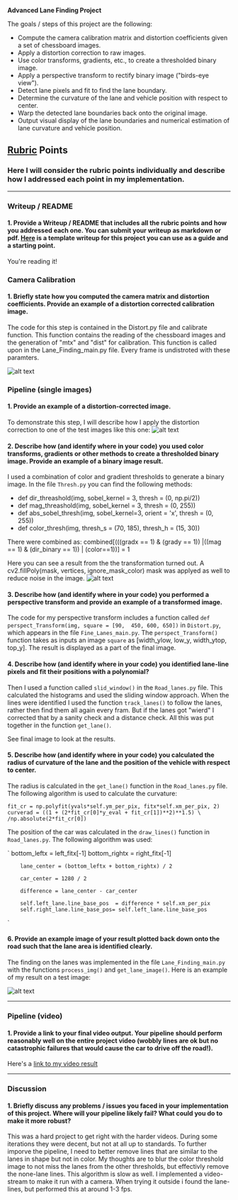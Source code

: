 
**Advanced Lane Finding Project**

The goals / steps of this project are the following:

* Compute the camera calibration matrix and distortion coefficients given a set of chessboard images.
* Apply a distortion correction to raw images.
* Use color transforms, gradients, etc., to create a thresholded binary image.
* Apply a perspective transform to rectify binary image ("birds-eye view").
* Detect lane pixels and fit to find the lane boundary.
* Determine the curvature of the lane and vehicle position with respect to center.
* Warp the detected lane boundaries back onto the original image.
* Output visual display of the lane boundaries and numerical estimation of lane curvature and vehicle position.

[//]: # (Image References)

[image1]: ./output_images/Distort.PNG "Undistorted"
[image2]: ./output_images/Undist_img.png "Road Transformed"
[image3]: ./output_images/thresh_img.png "Binary Example"
[image4]: ./output_images/Car_w_lanes.PNG "Output"
[video1]: ./output_1.mp4 "Video"

## [Rubric](https://review.udacity.com/#!/rubrics/571/view) Points

### Here I will consider the rubric points individually and describe how I addressed each point in my implementation.  

---

### Writeup / README

#### 1. Provide a Writeup / README that includes all the rubric points and how you addressed each one.  You can submit your writeup as markdown or pdf.  [Here](https://github.com/udacity/CarND-Advanced-Lane-Lines/blob/master/writeup_template.md) is a template writeup for this project you can use as a guide and a starting point.  

You're reading it!

### Camera Calibration

#### 1. Briefly state how you computed the camera matrix and distortion coefficients. Provide an example of a distortion corrected calibration image.

The code for this step is contained in the Distort.py file and calibrate function. This function contains the reading of the chessboard images and the generation of "mtx" and "dist" for calibration. This function is called upon in the Lane_Finding_main.py file. Every frame is undistroted with these paramters.  


![alt text][image1]

### Pipeline (single images)

#### 1. Provide an example of a distortion-corrected image.

To demonstrate this step, I will describe how I apply the distortion correction to one of the test images like this one:
![alt text][image2]

#### 2. Describe how (and identify where in your code) you used color transforms, gradients or other methods to create a thresholded binary image.  Provide an example of a binary image result.

I used a combination of color and gradient thresholds to generate a binary image. In the file `Thresh.py` you can find the following methods: 
* def dir_threashold(img, sobel_kernel = 3, thresh = (0, np.pi/2))
* def mag_threashold(img, sobel_kernel = 3, thresh = (0, 255))
* def abs_sobel_thresh(img, sobel_kernel=3, orient = 'x', thresh = (0, 255))
* def color_thresh(img, thresh_s = (70, 185), thresh_h = (15, 30))

There were combined as: combined[(((gradx == 1) & (grady == 1)) |((mag == 1) & (dir_binary == 1)) | (color==1))] = 1

Here you can see a result from the the transformation turned out. 
A cv2.fillPoly(mask, vertices, ignore_mask_color) mask was applyed as well to reduce noise in the image. 
![alt text][image3]



#### 3. Describe how (and identify where in your code) you performed a perspective transform and provide an example of a transformed image.

The code for my perspective transform includes a function called `def perspect_Transform(img, square = [90,  450, 600, 650])` in `Distort.py`, which appears in the file `Fine_Lanes_main.py`. The `perspect_Transform()` function takes as inputs an image `square` as [width_ylow, low_y, width_ytop, top_y]. 
The result is displayed as a part of the final image. 


#### 4. Describe how (and identify where in your code) you identified lane-line pixels and fit their positions with a polynomial?

Then I used a function called `slid_window()` in the `Road_lanes.py` file. This calculated the histograms and used the sliding window approach. When the lines were identified I used the function `track_lanes()` to follow the lanes, rather then find them all again every fram. But if the lanes got "wierd" I corrected that by a sanity check and a distance check. All this was put together in the function `get_lane()`. 

See final image to look at the results. 

#### 5. Describe how (and identify where in your code) you calculated the radius of curvature of the lane and the position of the vehicle with respect to center.

The radius is calculated in the `get_lane()` function in the `Road_lanes.py` file. The following algorithm is used to calculate the curvature: 

`
fit_cr = np.polyfit(yvals*self.ym_per_pix, fitx*self.xm_per_pix, 2)
        curverad = ((1 + (2*fit_cr[0]*y_eval + fit_cr[1])**2)**1.5) \
                                     /np.absolute(2*fit_cr[0])
`

The position of the car was calculated in the `draw_lines()` function in `Road_lanes.py`. The following algorithm was used: 

`
  bottom_leftx = left_fitx[-1]
        bottom_rightx = right_fitx[-1]
        
        lane_center = (bottom_leftx + bottom_rightx) / 2
        
        car_center = 1280 / 2
        
        difference = lane_center - car_center
        
        self.left_lane.line_base_pos  = difference * self.xm_per_pix
        self.right_lane.line_base_pos= self.left_lane.line_base_pos
`
#### 6. Provide an example image of your result plotted back down onto the road such that the lane area is identified clearly.

The finding on the lanes was implemented in the file `Lane_Finding_main.py` with the functions `process_img()` and `get_lane_image()`.  Here is an example of my result on a test image:

![alt text][image4]

---

### Pipeline (video)

#### 1. Provide a link to your final video output.  Your pipeline should perform reasonably well on the entire project video (wobbly lines are ok but no catastrophic failures that would cause the car to drive off the road!).

Here's a [link to my video result](./output_1.mp4)

---

### Discussion

#### 1. Briefly discuss any problems / issues you faced in your implementation of this project.  Where will your pipeline likely fail?  What could you do to make it more robust?

This was a hard project to get right with the harder videos. During some iterations they were decent, but not at all up to standards. To further imporve the pipeline, I need to better remove lines that are similar to the lanes in shape but not in color. My thoughts are to blur the color threshold image to not miss the lanes from the other thresholds, but effectivly remove the none-lane lines. This algorithm is slow as well. I implemented a video-stream to make it run with a camera. When trying it outside i found the lane-lines, but performed this at around 1-3 fps. 
